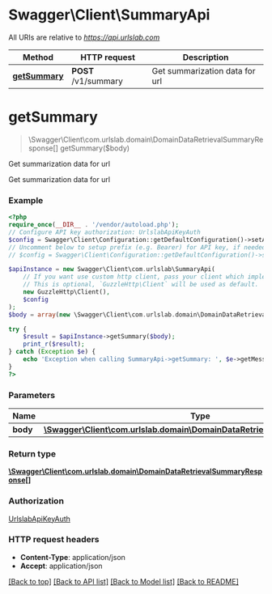# Swagger\Client\SummaryApi

All URIs are relative to *https://api.urlslab.com*

Method | HTTP request | Description
------------- | ------------- | -------------
[**getSummary**](SummaryApi.md#getsummary) | **POST** /v1/summary | Get summarization data for url

# **getSummary**
> \Swagger\Client\com.urlslab.domain\DomainDataRetrievalSummaryResponse[] getSummary($body)

Get summarization data for url

Get summarization data for url

### Example
```php
<?php
require_once(__DIR__ . '/vendor/autoload.php');
// Configure API key authorization: UrlslabApiKeyAuth
$config = Swagger\Client\Configuration::getDefaultConfiguration()->setApiKey('X_URLSLAB_API_KEY', 'YOUR_API_KEY');
// Uncomment below to setup prefix (e.g. Bearer) for API key, if needed
// $config = Swagger\Client\Configuration::getDefaultConfiguration()->setApiKeyPrefix('X_URLSLAB_API_KEY', 'Bearer');

$apiInstance = new Swagger\Client\com.urlslab\SummaryApi(
    // If you want use custom http client, pass your client which implements `GuzzleHttp\ClientInterface`.
    // This is optional, `GuzzleHttp\Client` will be used as default.
    new GuzzleHttp\Client(),
    $config
);
$body = array(new \Swagger\Client\com.urlslab.domain\DomainDataRetrievalUpdatableRetrieval()); // \Swagger\Client\com.urlslab.domain\DomainDataRetrievalUpdatableRetrieval[] | 

try {
    $result = $apiInstance->getSummary($body);
    print_r($result);
} catch (Exception $e) {
    echo 'Exception when calling SummaryApi->getSummary: ', $e->getMessage(), PHP_EOL;
}
?>
```

### Parameters

Name | Type | Description  | Notes
------------- | ------------- | ------------- | -------------
 **body** | [**\Swagger\Client\com.urlslab.domain\DomainDataRetrievalUpdatableRetrieval[]**](../Model/DomainDataRetrievalUpdatableRetrieval.md)|  | [optional]

### Return type

[**\Swagger\Client\com.urlslab.domain\DomainDataRetrievalSummaryResponse[]**](../Model/DomainDataRetrievalSummaryResponse.md)

### Authorization

[UrlslabApiKeyAuth](../../README.md#UrlslabApiKeyAuth)

### HTTP request headers

 - **Content-Type**: application/json
 - **Accept**: application/json

[[Back to top]](#) [[Back to API list]](../../README.md#documentation-for-api-endpoints) [[Back to Model list]](../../README.md#documentation-for-models) [[Back to README]](../../README.md)

